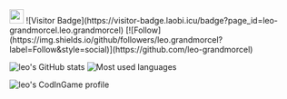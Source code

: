 <img src="https://media.giphy.com/media/hvRJCLFzcasrR4ia7z/giphy.gif" width="25px">
![Visitor Badge](https://visitor-badge.laobi.icu/badge?page_id=leo-grandmorcel.leo.grandmorcel)
[![Follow](https://img.shields.io/github/followers/leo.grandmorcel?label=Follow&style=social)](https://github.com/leo-grandmorcel)

![leo's GitHub stats](https://github-readme-stats.vercel.app/api?username=leo-grandmorcelx&count_private=true&show_icons=true&theme=radical) ![Most used languages](https://github-readme-stats.vercel.app/api/top-langs/?username=leo-grandmorcel&theme=radical&count_private=true)

![leo's CodInGame profile](https://www.codingame.com/profile/eebc2cf89897ea541236c48c78d1c5635123774)
